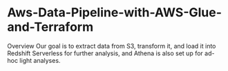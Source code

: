 # Aws-Data-Pipeline-with-AWS-Glue-and-Terraform
Overview Our goal is to extract data from S3, transform it, and load it into Redshift Serverless for further analysis, and Athena is also set up for ad-hoc light analyses. 
